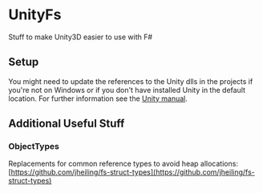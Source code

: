 # UnityFs
Stuff to make Unity3D easier to use with F#
## Setup
You might need to update the references to the Unity dlls in the projects if you're not on Windows or if you don't have installed Unity in the default location.
For further information see the [Unity manual](https://docs.unity3d.com/Manual/UsingDLL.html).
## Additional Useful Stuff
### ObjectTypes
Replacements for common reference types to avoid heap allocations: [https://github.com/jheiling/fs-struct-types](https://github.com/jheiling/fs-struct-types)